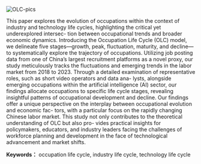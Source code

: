 ![OLC-pics](https://github.com/BOSSZhipin-CSL/Occupation-Life-Cycle/assets/142023461/871ac34d-bdd4-4e61-a3b6-85af8d9982af)

This paper explores the evolution of occupations within the context of industry and technology life cycles, highlighting the critical yet underexplored intersec- tion between occupational trends and broader economic dynamics. Introducing the Occupation Life Cycle (OLC) model, we delineate five stages—growth, peak, fluctuation, maturity, and decline—to systematically explore the trajectory of occupations. Utilizing job posting data from one of China’s largest recruitment platforms as a novel proxy, our study meticulously tracks the fluctuations and emerging trends in the labor market from 2018 to 2023. Through a detailed examination of representative roles, such as short video operators and data ana- lysts, alongside emerging occupations within the artificial intelligence (AI) sector, our findings allocate occupations to specific life cycle stages, revealing insightful patterns of occupational development and decline. Our findings offer a unique perspective on the interplay between occupational evolution and economic fac- tors, with a particular focus on the rapidly changing Chinese labor market. This study not only contributes to the theoretical understanding of OLC but also pro- vides practical insights for policymakers, educators, and industry leaders facing the challenges of workforce planning and development in the face of technological advancement and market shifts.

**Keywords：** occupation life cycle, industry life cycle, technology life cycle
